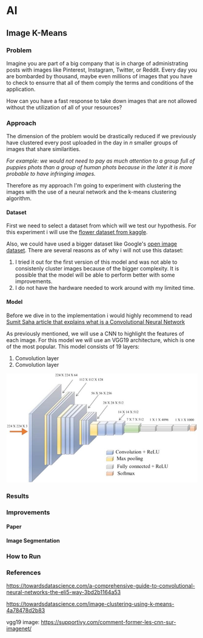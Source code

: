 # AI

## Image K-Means

### Problem
Imagine you are part of a big company that is in charge of administrating posts
with images like Pinterest, Instagram, Twitter, or Reddit. Every day you are
bombarded by thousand, maybe even millions of images that you have to check to
ensurre that all of them comply the terms and conditions of the application.

How can you have a fast response to take down images that are not allowed
without the utilization of all of your resources?

### Approach
The dimension of the problem would be drastically reduced if we previously have
clustered every post uploaded in the day in _n_ smaller groups of images that
share similarities.

_For example: we would not need to pay as much attention to
a group full of puppies phots than a group of human phots because in the later
it is more probable to have infringing images._

Therefore as my approach I'm going to experiment with clustering the images
with the use of a neural network and the k-means clustering algorithm.

#### Dataset
First we need to select a dataset from which will we test our hypothesis. For
this experiment i will use the
[flower dataset from kaggle](https://www.kaggle.com/olgabelitskaya/flower-color-images).

Also, we could have used a bigger dataset like Google's
[open image dataset](https://storage.googleapis.com/openimages/web/index.html).
There are several reasons as of why i will not use this dataset:
1. I tried it out for the first version of this model and was not able to
consistenly cluster images because of the bigger complexity. It is possible that
the model will be able to perform better with some improvements.
2. I do not have the hardware needed to work around with my limited time.

#### Model
Before we dive in to the implementation i would highly recommend to read
[Sumit Saha article that explains what is a Convolutional Neural Network](
https://towardsdatascience.com/a-comprehensive-guide-to-convolutional-neural-networks-the-eli5-way-3bd2b1164a53)

As previously mentioned, we will use a CNN to highlight the features of each
image. For this model we will use an VGG19 architecture, which is one of the
most popular. This model consists of 19 layers:

1. Convolution layer
2. Convolution layer

![vgg19][vgg19]



### Results

### Improvements

#### Paper

#### Image Segmentation

### How to Run

### References
https://towardsdatascience.com/a-comprehensive-guide-to-convolutional-neural-networks-the-eli5-way-3bd2b1164a53

https://towardsdatascience.com/image-clustering-using-k-means-4a78478d2b83

vgg19 image: https://supportivy.com/comment-former-les-cnn-sur-imagenet/ 

[vgg19]: ./media/vgg19.jpg

